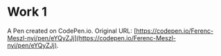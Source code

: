 # Work 1

A Pen created on CodePen.io. Original URL: [https://codepen.io/Ferenc-Meszl-nyi/pen/eYQyZJj](https://codepen.io/Ferenc-Meszl-nyi/pen/eYQyZJj).


